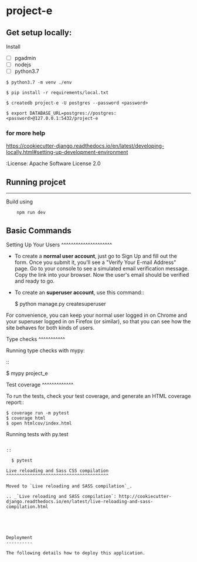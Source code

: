 # project-e

## Get setup locally: 
Install 
 * [ ] pgadmin 
 * [ ] nodejs
 * [ ] python3.7

```
$ python3.7 -m venv ./env

$ pip install -r requirements/local.txt

$ createdb project-e -U postgres --password <password>

$ export DATABASE_URL=postgres://postgres:<password>@127.0.0.1:5432/project-e
```


### for more help 
https://cookiecutter-django.readthedocs.io/en/latest/developing-locally.html#setting-up-development-environment

:License: Apache Software License 2.0


## Running projcet
--------
Build using 
``` npm i 
    npm run dev 
```

Basic Commands
--------------

Setting Up Your Users
^^^^^^^^^^^^^^^^^^^^^

* To create a **normal user account**, just go to Sign Up and fill out the form. Once you submit it, you'll see a "Verify Your E-mail Address" page. Go to your console to see a simulated email verification message. Copy the link into your browser. Now the user's email should be verified and ready to go.

* To create an **superuser account**, use this command::

    $ python manage.py createsuperuser

For convenience, you can keep your normal user logged in on Chrome and your superuser logged in on Firefox (or similar), so that you can see how the site behaves for both kinds of users.

Type checks
^^^^^^^^^^^

Running type checks with mypy:

::

  $ mypy project_e

Test coverage
^^^^^^^^^^^^^

To run the tests, check your test coverage, and generate an HTML coverage report::

    $ coverage run -m pytest
    $ coverage html
    $ open htmlcov/index.html

Running tests with py.test
~~~~~~~~~~~~~~~~~~~~~~~~~~

::

  $ pytest

Live reloading and Sass CSS compilation
^^^^^^^^^^^^^^^^^^^^^^^^^^^^^^^^^^^^^^^

Moved to `Live reloading and SASS compilation`_.

.. _`Live reloading and SASS compilation`: http://cookiecutter-django.readthedocs.io/en/latest/live-reloading-and-sass-compilation.html





Deployment
----------

The following details how to deploy this application.




